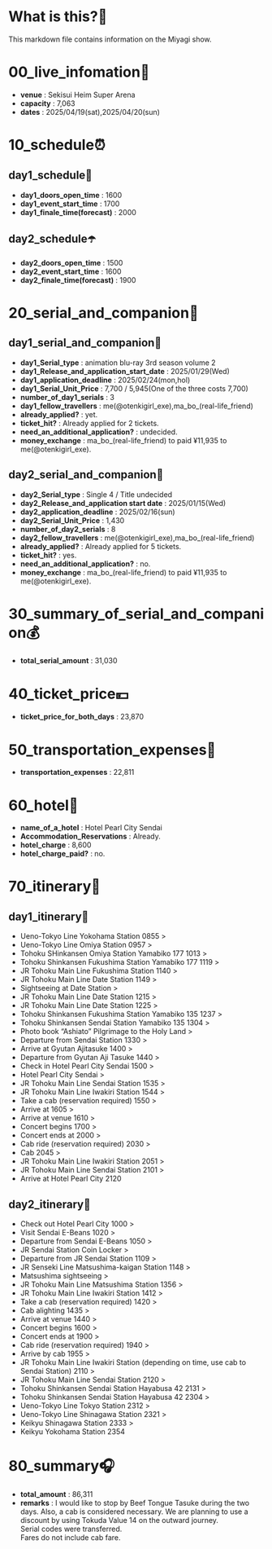 # What is this?👀
<p>This markdown file contains information on the Miyagi show.</p>

# 00_live_infomation📅

- **venue** : Sekisui Heim Super Arena
- **capacity** : 7,063
- **dates** : 2025/04/19(sat),2025/04/20(sun)

# 10_schedule⏰

## day1_schedule🥁

- **day1_doors_open_time** : 1600
- **day1_event_start_time** : 1700
- **day1_finale_time(forecast)** : 2000

## day2_schedule☂️

- **day2_doors_open_time** : 1500
- **day2_event_start_time** : 1600
- **day2_finale_time(forecast)** : 1900

# 20_serial_and_companion📃

## day1_serial_and_companion🔖

- **day1_Serial_type** : animation blu-ray 3rd season volume 2
- **day1_Release_and_application_start_date** : 2025/01/29(Wed)
- **day1_application_deadline** : 2025/02/24(mon,hol)
- **day1_Serial_Unit_Price** : 7,700 / 5,945(One of the three costs 7,700)
- **number_of_day1_serials** : 3
- **day1_fellow_travellers** : me(@otenkigirl_exe),ma_bo_(real-life_friend)
- **already_applied?** : yet.
- **ticket_hit?** : Already applied for 2 tickets.
- **need_an_additional_application?** : undecided.
- **money_exchange** : ma_bo_(real-life_friend) to paid ¥11,935 to me(@otenkigirl_exe).

## day2_serial_and_companion📰

- **day2_Serial_type** : Single 4 / Title undecided
- **day2_Release_and_application start date** : 2025/01/15(Wed)
- **day2_application_deadline** : 2025/02/16(sun)
- **day2_Serial_Unit_Price** : 1,430
- **number_of_day2_serials** : 8
- **day2_fellow_travellers** : me(@otenkigirl_exe),ma_bo_(real-life_friend)
- **already_applied?** : Already applied for 5 tickets.
- **ticket_hit?** : yes.
- **need_an_additional_application?** : no.
- **money_exchange** : ma_bo_(real-life_friend) to paid ¥11,935 to me(@otenkigirl_exe).

# 30_summary_of_serial_and_companion💰

- **total_serial_amount** : 31,030

# 40_ticket_price💴

- **ticket_price_for_both_days** : 23,870

# 50_transportation_expenses🚅

- **transportation_expenses** : 22,811

# 60_hotel🏨

- **name_of_a_hotel** : Hotel Pearl City Sendai
- **Accommodation_Reservations** : Already.
- **hotel_charge** : 8,600
- **hotel_charge_paid?** : no.

# 70_itinerary🛴

## day1_itinerary🚀

- Ueno-Tokyo Line Yokohama Station 0855 >
- Ueno-Tokyo Line Omiya Station 0957 >
- Tohoku SHinkansen Omiya Station Yamabiko 177 1013 >
- Tohoku Shinkansen Fukushima Station Yamabiko 177 1119 >
- JR Tohoku Main Line Fukushima Station 1140 >
- JR Tohoku Main Line Date Station 1149 >
- Sightseeing at Date Station >
- JR Tohoku Main Line Date Station 1215 >
- JR Tohoku Main Line Date Station 1225 >
- Tohoku Shinkansen Fukushima Station Yamabiko 135 1237 >
- Tohoku Shinkansen Sendai Station Yamabiko 135 1304 >
- Photo book “Ashiato” Pilgrimage to the Holy Land >
- Departure from Sendai Station 1330 >
- Arrive at Gyutan Ajitasuke 1400 >
- Departure from Gyutan Aji Tasuke 1440 >
- Check in Hotel Pearl City Sendai 1500 >
- Hotel Pearl City Sendai >
- JR Tohoku Main Line Sendai Station 1535 >
- JR Tohoku Main Line Iwakiri Station 1544 >
- Take a cab (reservation required) 1550 >
- Arrive at 1605 >
- Arrive at venue 1610 >
- Concert begins 1700 >
- Concert ends at 2000 >
- Cab ride (reservation required) 2030 >
- Cab 2045 >
- JR Tohoku Main Line Iwakiri Station 2051 >
- JR Tohoku Main Line Sendai Station 2101 >
- Arrive at Hotel Pearl City 2120

## day2_itinerary🚢

- Check out Hotel Pearl City 1000 >
- Visit Sendai E-Beans 1020 >
- Departure from Sendai E-Beans 1050 >
- JR Sendai Station Coin Locker >
- Departure from JR Sendai Station 1109 >
- JR Senseki Line Matsushima-kaigan Station 1148 >
- Matsushima sightseeing >
- JR Tohoku Main Line Matsushima Station 1356 >
- JR Tohoku Main Line Iwakiri Station 1412 >
- Take a cab (reservation required) 1420 >
- Cab alighting 1435 >
- Arrive at venue 1440 >
- Concert begins 1600 >
- Concert ends at 1900 >
- Cab ride (reservation required) 1940 >
- Arrive by cab 1955 >
- JR Tohoku Main Line Iwakiri Station (depending on time, use cab to Sendai Station) 2110 >
- JR Tohoku Main Line Sendai Station 2120 >
- Tohoku Shinkansen Sendai Station Hayabusa 42 2131 >
- Tohoku Shinkansen Sendai Station Hayabusa 42 2304 >
- Ueno-Tokyo Line Tokyo Station 2312 >
- Ueno-Tokyo Line Shinagawa Station 2321 >
- Keikyu Shinagawa Station 2333 >
- Keikyu Yokohama Station 2354

# 80_summary🎧

- **total_amount** : 86,311
- **remarks** : I would like to stop by Beef Tongue Tasuke during the two days. Also, a cab is considered necessary. We are planning to use a discount by using Tokuda Value 14 on the outward journey.
<br>Serial codes were transferred.
<br>Fares do not include cab fare.
